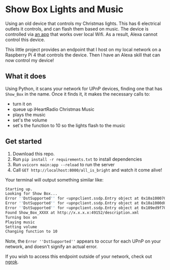 # Show Box Lights and Music

Using an old device that controls my Christmas lights. This has 6 electrical outlets it controls, and can flash them based on music. The device is controlled via [an app](https://apps.apple.com/us/app/show-box/id834313498) that works over local Wifi. As a result, Alexa cannot control this device.

This little project provides an endpoint that I host on my local network on a Raspberry Pi 4 that controls the device. Then I have an Alexa skill that can now control my device!

## What it does

Using Python, it scans your network for UPnP devices, finding one that has `Show_Box` in the name. Once it finds it, it makes the necessary calls to:

- turn it on
- queue up iHeartRadio Christmas Music
- plays the music
- set's the volume
- set's the function to 10 so the lights flash to the music

## Get started

1. Download this repo.
1. Run `pip install -r requirements.txt` to install dependencies
1. Run `uvicorn main:app --reload` to run the server
1. Call `GET http://localhost:8000/all_is_bright` and watch it come alive!

Your terminal will output something similar like:

```sh
Starting up.
Looking for Show Box...
Error ''DstSupported'' for <upnpclient.ssdp.Entry object at 0x10a100070>
Error ''DstSupported'' for <upnpclient.ssdp.Entry object at 0x10a1000d0>
Error ''DstSupported'' for <upnpclient.ssdp.Entry object at 0x109ed9f70>
Found Show_Box_XXXX at http://x.x.x.x:49152/description.xml
Turning box on
Playing music
Setting volume
Changing function to 10
```

Note, the `Error ''DstSupported''` appears to occur for each UPnP on your network, and doesn't signify an actual error.

If you wish to access this endpoint outside of your network, check out [ngrok](https://ngrok.com/).
